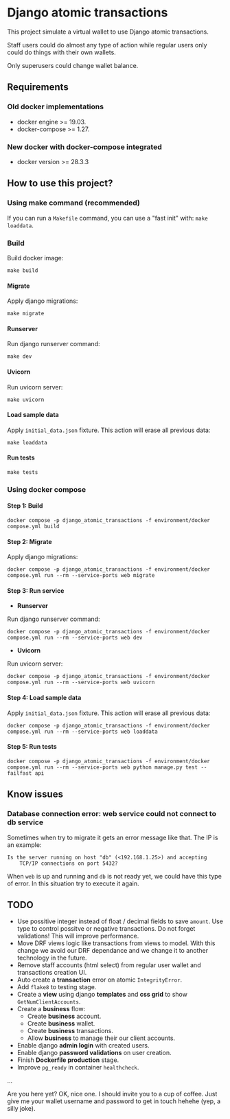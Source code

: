 # Django atomic transactions
This project simulate a virtual wallet to use Django atomic transactions.

Staff users could do almost any type of action while regular users only could
do things with their own wallets.

Only superusers could change wallet balance.

## Requirements

### Old docker implementations

* docker engine >= 19.03.
* docker-compose >= 1.27.

### New docker with docker-compose integrated

* docker version >= 28.3.3

## How to use this project?

### Using make command (recommended)

If you can run a `Makefile` command, you can use a "fast init" with: `make loaddata`.

### Build

Build docker image:

```shell
make build
```

#### Migrate

Apply django migrations:

```shell
make migrate
```

#### Runserver

Run django runserver command:

```shell
make dev
```

#### Uvicorn

Run uvicorn server:

```shell
make uvicorn
```

#### Load sample data

Apply `initial_data.json` fixture. This action will erase all previous data:

```shell
make loaddata
```

#### Run tests

```shell
make tests
```

### Using docker compose

#### Step 1: Build

```shell
docker compose -p django_atomic_transactions -f environment/docker compose.yml build
```

#### Step 2: Migrate

Apply django migrations:

```shell
docker compose -p django_atomic_transactions -f environment/docker compose.yml run --rm --service-ports web migrate
```

#### Step 3: Run service

* **Runserver**

Run django runserver command:

```shell
docker compose -p django_atomic_transactions -f environment/docker compose.yml run --rm --service-ports web dev
```

* **Uvicorn**

Run uvicorn server:

```shell
docker compose -p django_atomic_transactions -f environment/docker compose.yml run --rm --service-ports web uvicorn
```

#### Step 4: Load sample data

Apply `initial_data.json` fixture. This action will erase all previous data:

```shell
docker compose -p django_atomic_transactions -f environment/docker compose.yml run --rm --service-ports web loaddata
```

#### Step 5: Run tests

```shell
docker compose -p django_atomic_transactions -f environment/docker compose.yml run --rm --service-ports web python manage.py test --failfast api
```

## Know issues

### Database connection error: web service could not connect to db service

Sometimes when try to migrate it gets an error message like that. The IP is an example:

```shell
Is the server running on host "db" (<192.168.1.25>) and accepting
	TCP/IP connections on port 5432?
```

When `web` is up and running and `db` is not ready yet, we could have this type of error.
In this situation try to execute it again.

## TODO

* Use possitive integer instead of float / decimal fields to save `amount`.
Use type to control possitve or negative transactions. Do not forget validations!
This will improve performance.
* Move DRF views logic like transactions from views to model. With this change we avoid our DRF dependance and we change it to another technology in the future.
* Remove staff accounts (html select) from regular user wallet and transactions creation UI.
* Auto create a **transaction** error on atomic `IntegrityError`.
* Add `flake8` to testing stage.
* Create a **view** using django **templates** and **css grid** to show `GetNumClientAccounts`.
* Create a **business** flow:
  * Create **business** account.
  * Create **business** wallet.
  * Create **business** transactions.
  * Allow **business** to manage their our client accounts.
* Enable django **admin login** with created users.
* Enable django **password validations** on user creation.
* Finish **Dockerfile production** stage.
* Improve `pg_ready` in container `healthcheck`.

...

Are you here yet? OK, nice one. I should invite you to a cup of coffee.
Just give me your wallet username and password to get in touch hehehe (yep, a silly joke).
